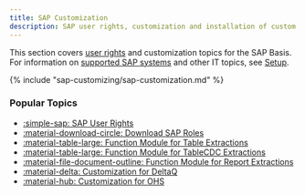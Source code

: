 ```yaml
---
title: SAP Customization
description: SAP user rights, customization and installation of custom function modules
---
```


This section covers [user rights](sap-authority-objects.md) and customization topics for the SAP Basis.<br>
For information on [supported SAP systems](../setup/requirements.md/#supported-sap-systems-and-releases) and other IT topics, see [Setup](../setup/index.md).

{% include "sap-customizing/sap-customization.md" %}

### Popular Topics

<div class="grid cards" markdown>

- [:simple-sap:  SAP User Rights](sap-authority-objects.md)
- [:material-download-circle:  Download SAP Roles](sap-authority-objects.md/#sap-authorization-profiles)
- [:material-table-large:  Function Module for Table Extractions](custom-function-module-for-table-extraction.md)
- [:material-table-large:  Function Module for TableCDC Extractions](custom-function-module-for-tablecdc.md)
- [:material-file-document-outline:  Function Module for Report Extractions](custom-function-module-for-reports.md)
- [:material-delta:  Customization for DeltaQ](customization-for-deltaq.md)
- [:material-hub:  Customization for OHS](customization-for-ohs-in-bw.md)

</div>


<!---
::cards:: cols=2

- title: Setup for Admins
  image: ../../assets/images/logos/business-content/human.png
  content: The setup for admins covers system requirements, license, installation and migration.
  url: /global-access/
  
- title: Setup for SAP Basis
  image: ../../assets/images/logos/business-content/key.svg
  content: The setup in SAP covers SAP user rights, customizing, etc.
  url: /service-access/
  
::/cards::
-->
